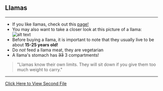 ## Llamas
______
* If you like llamas, check out this [page!](https://www.nationalgeographic.com/animals/mammals/l/llama/)
* You may also want to take a closer look at this picture of a llama: ![alt text](https://cdn0.wideopenpets.com/wp-content/uploads/2018/03/llama-770x405.png)
* Before buying a llama, it is important to note that they usually live to be about **15-25 years old!**
* Do *not* feed a llama meat, they are vegetarian
* A llama's stomach has ~~33~~ 3 compartments!
> "Llamas know their own limits.
> They will sit down if you give them too much weight to carry."

______

[Click Here to View Second File](https://github.com/slkmbb/Markdown/blob/master/File.md)
